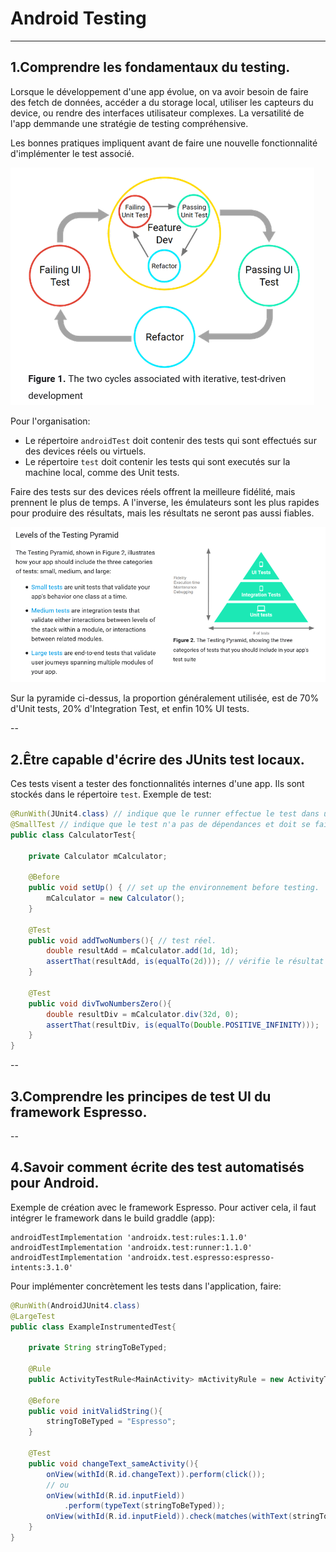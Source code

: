 # Android Testing

---
## **1.Comprendre les fondamentaux du testing.**

Lorsque le développement d'une app évolue, on va avoir besoin de faire des fetch de données, accéder a du storage local, utiliser les capteurs du device, ou rendre des interfaces utilisateur complexes. La versatilité de l'app demmande une stratégie de testing compréhensive.

Les bonnes pratiques impliquent avant de faire une nouvelle fonctionnalité d'implémenter le test associé.

![test](./img/android/and13.png)

Pour l'organisation:
- Le répertoire `androidTest` doit contenir des tests qui sont effectués sur des devices réels ou virtuels.
- Le répertoire `test` doit contenir les tests qui sont executés sur la machine local, comme des Unit tests.

Faire des tests sur des devices réels offrent la meilleure fidélité, mais prennent le plus de temps. A l'inverse, les émulateurs sont les plus rapides pour produire des résultats, mais les résultats ne seront pas aussi fiables.

![test2](./img/android/and14.png)

Sur la pyramide ci-dessus, la proportion généralement utilisée, est de 70% d'Unit tests, 20% d'Integration Test, et enfin 10% UI tests.

--
## **2.Être capable d'écrire des JUnits test locaux.**

Ces tests visent a tester des fonctionnalités internes d'une app.
Ils sont stockés dans le répertoire `test`.
Exemple de test:

```java
@RunWith(JUnit4.class) // indique que le runner effectue le test dans une single class. Pour des tests plus compliqués, il faudra utiliser Espresso
@SmallTest // indique que le test n'a pas de dépendances et doit se faire en millisecondes.
public class CalculatorTest{

    private Calculator mCalculator;

    @Before
    public void setUp() { // set up the environnement before testing.
        mCalculator = new Calculator();
    }

    @Test
    public void addTwoNumbers(){ // test réel.
        double resultAdd = mCalculator.add(1d, 1d);
        assertThat(resultAdd, is(equalTo(2d))); // vérifie le résultat attendu. On ne peut faire des tests que sur des méthodes publiques.
    }

    @Test
    public void divTwoNumbersZero(){
        double resultDiv = mCalculator.div(32d, 0);
        assertThat(resultDiv, is(equalTo(Double.POSITIVE_INFINITY)));
    }
}
```



--
## **3.Comprendre les principes de test UI du framework Espresso.**

--
## **4.Savoir comment écrite des test automatisés pour Android.**

Exemple de création avec le framework Espresso.
Pour activer cela, il faut intégrer le framework dans le build graddle (app):

```
androidTestImplementation 'androidx.test:rules:1.1.0'
androidTestImplementation 'androidx.test:runner:1.1.0'
androidTestImplementation 'androidx.test.espresso:espresso-intents:3.1.0'
```

Pour implémenter concrètement les tests dans l'application, faire:

```java
@RunWith(AndroidJUnit4.class)
@LargeTest
public class ExampleInstrumentedTest{

    private String stringToBeTyped;

    @Rule
    public ActivityTestRule<MainActivity> mActivityRule = new ActivityTestRule<>(MainActivity.class); // création de l'activity

    @Before
    public void initValidString(){
        stringToBeTyped = "Espresso";
    }

    @Test
    public void changeText_sameActivity(){
        onView(withId(R.id.changeText)).perform(click());
        // ou 
        onView(withId(R.id.inputField))
            .perform(typeText(stringToBeTyped));
        onView(withId(R.id.inputField)).check(matches(withText(stringToBeTypes))); // vérification que le champ est bien comme il faudrait.
    }
}
```